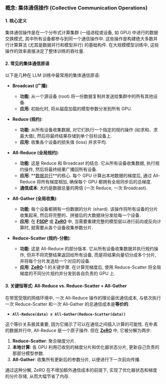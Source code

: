 ### 概念: 集体通信操作 (Collective Communication Operations)

#### 1. 核心定义

集体通信操作是在一个分布式计算集群 (一组进程或设备, 如 GPU) 中进行的数据交换模式, 其中所有设备都参与到同一个通信操作中. 这些操作是构建绝大多数并行计算算法 (尤其是数据并行和模型并行) 的基础构件. 在大规模模型训练中, 这些操作的效率直接决定了整体训练的吞吐量.

#### 2. 常见的集体通信原语

以下是几种在 LLM 训练中最常用的集体通信原语:

- **Broadcast (广播)**:
    - **功能**: 从一个源设备 (root) 将一份数据复制并发送给集群中的所有其他设备.
    - **应用**: 初始化时, 将从磁盘加载的模型参数分发到所有 GPU.

- **Reduce (规约)**:
    - **功能**: 从所有设备收集数据, 对它们执行一个指定的规约操作 (如求和、求最大值), 然后将最终结果存储到单个目标设备上.
    - **应用**: 收集各个设备的损失值 (loss) 并求平均.

- **All-Reduce (全局规约)**:
    - **功能**: 这是 Reduce 和 Broadcast 的结合. 它从所有设备收集数据, 执行规约操作, 然后将最终结果广播回所有设备.
    - **应用**: **[数据并行](./Lecture7-Data-Parallelism.md)**的核心. 每个 GPU 计算出本地数据的梯度后, 通过 All-Reduce 将所有梯度相加, 确保每个 GPU 都拥有全局同步后的总梯度.
    - **通信成本**: 大约是数据总量的两倍 (一次 Reduce, 一次 Broadcast).

- **All-Gather (全局收集)**:
    - **功能**: 每个设备都拥有一份数据的分片 (shard). 该操作将所有设备的分片收集起来, 然后将完整的、拼接后的大数据块分发给每一个设备.
    - **应用**: 在 **[FSDP](./Lecture7-FSDP.md)** 或 **[ZeRO](./Lecture7-ZeRO.md)** 中, 当需要重建完整的模型层以进行前向或反向计算时, 就需要从各个设备收集参数分片.

- **Reduce-Scatter (规约-分散)**:
    - **功能**: 这是 All-Reduce 的部分版本. 它从所有设备收集数据并执行规约操作, 但并不将完整结果返回给所有设备, 而是将结果向量切分成多个分片, 并将每个分片发送给一个对应的设备.
    - **应用**: **[ZeRO](./Lecture7-ZeRO.md)**-1 的关键步骤. 在计算完梯度后, 使用 Reduce-Scatter 将全局梯度的不同分片规约并分发到各自负责的 GPU 上.

#### 3. 关键恒等式: All-Reduce vs. Reduce-Scatter + All-Gather

在带宽受限的网络环境中, 一次 All-Reduce 操作的理论最优通信成本, 与依次执行一次 Reduce-Scatter 和一次 All-Gather 的总通信成本是**等价的**.

- **`All-Reduce(data) ≡ All-Gather(Reduce-Scatter(data))`**

这个等价关系极其重要, 因为它揭示了可以在通信之间插入计算的可能性. 在朴素的数据并行中, All-Reduce 是一个原子操作. 但在 **[ZeRO](./Lecture7-ZeRO.md)** 中, 它被分解为两步:
1.  **Reduce-Scatter**: 聚合梯度分片.
2.  **本地计算**: 各 GPU 利用已收到的梯度分片和优化器状态分片, 更新自己负责的那部分模型参数.
3.  **All-Gather**: 收集所有更新后的参数分片, 以便进行下一次前向传播.

通过这种分解, ZeRO 在不增加额外通信成本的前提下, 实现了优化器状态和梯度的分片存储, 从而大幅节省了内存.